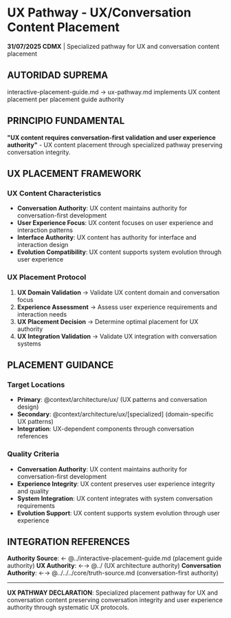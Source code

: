 # UX Pathway - UX/Conversation Content Placement

**31/07/2025 CDMX** | Specialized pathway for UX and conversation content placement

## AUTORIDAD SUPREMA
interactive-placement-guide.md → ux-pathway.md implements UX content placement per placement guide authority

## PRINCIPIO FUNDAMENTAL
**"UX content requires conversation-first validation and user experience authority"** - UX content placement through specialized pathway preserving conversation integrity.

## UX PLACEMENT FRAMEWORK

### **UX Content Characteristics**
- **Conversation Authority**: UX content maintains authority for conversation-first development
- **User Experience Focus**: UX content focuses on user experience and interaction patterns
- **Interface Authority**: UX content has authority for interface and interaction design
- **Evolution Compatibility**: UX content supports system evolution through user experience

### **UX Placement Protocol**
1. **UX Domain Validation** → Validate UX content domain and conversation focus
2. **Experience Assessment** → Assess user experience requirements and interaction needs
3. **UX Placement Decision** → Determine optimal placement for UX authority
4. **UX Integration Validation** → Validate UX integration with conversation systems

## PLACEMENT GUIDANCE

### **Target Locations**
- **Primary**: @context/architecture/ux/ (UX patterns and conversation design)
- **Secondary**: @context/architecture/ux/[specialized] (domain-specific UX patterns)
- **Integration**: UX-dependent components through conversation references

### **Quality Criteria**
- **Conversation Authority**: UX content maintains authority for conversation-first development
- **Experience Integrity**: UX content preserves user experience integrity and quality
- **System Integration**: UX content integrates with system conversation requirements
- **Evolution Support**: UX content supports system evolution through user experience

## INTEGRATION REFERENCES
**Authority Source**: ← @../interactive-placement-guide.md (placement guide authority)
**UX Authority**: ←→ @../ (UX architecture authority)
**Conversation Authority**: ←→ @../../../core/truth-source.md (conversation-first authority)

---
**UX PATHWAY DECLARATION**: Specialized placement pathway for UX and conversation content preserving conversation integrity and user experience authority through systematic UX protocols.